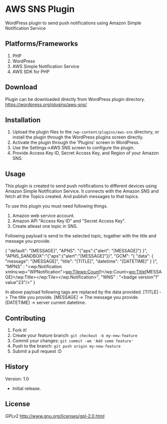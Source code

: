 # AWS SNS Plugin

WordPress plugin to send push notifications using Amazon Simple Notification Service

## Platforms/Frameworks
1. PHP
2. WordPress
3. AWS Simple Notification Service
4. AWS SDK for PHP

## Download

Plugin can be downloaded directly from WordPress plugin directory.
https://wordpress.org/plugins/aws-sns/

## Installation

1. Upload the plugin files to the `/wp-content/plugins/aws-sns` directory, or install the plugin through the WordPress plugins screen directly.
2. Activate the plugin through the 'Plugins' screen in WordPress.
3. Use the Settings->AWS SNS screen to configure the plugin.
4. Provide Access Key ID, Secret Access Key, and Region of your Amazon SNS.

## Usage

This plugin is created to send push notifications to different devices using Amazon Simple Notification Service.
It connects with the Amazon SNS and fetch all the Topics created. And publish messages to that topics.

To use this plugin you must need following things.
1. Amazon web service account.
2. Amazon API "Access Key ID" and "Secret Access Key".
3. Create atleast one topic in SNS.

Following payload is send to the selected topic, togather with the title and message you provide.

{
"default": "[MESSAGE]",
"APNS": "{\"aps\":{\"alert\": \"[MESSAGE]\"} }", 
"APNS_SANDBOX":"{\"aps\":{\"alert\":\"[MESSAGE]\"}}", 
"GCM": "{ \"data\": { \"message\": \"[MESSAGE]\", \"title\": \"[TITLE]\", \"datetime\": \"[DATETIME]\" } }", 
"MPNS" : "<?xml version=\"1.0\" encoding=\"utf-8\"?><wp:Notification xmlns:wp=\"WPNotification\"><wp:Tile><wp:Count>1</wp:Count><wp:Title>[MESSAGE]</wp:Title></wp:Tile></wp:Notification>", 
"WNS" : "<badge version\"1\" value\"23\"/>"
}

In above payload following tags are replaced by the data provided.
[TITLE] -> The title you provide.
[MESSAGE] -> The message you provide.
[DATETIME] -> server current datetime.

## Contributing

1. Fork it!
2. Create your feature branch: `git checkout -b my-new-feature`
3. Commit your changes: `git commit -am 'Add some feature'`
4. Push to the branch: `git push origin my-new-feature`
5. Submit a pull request :D

## History

Version: 1.0
* Initial release.

## License

GPLv2
http://www.gnu.org/licenses/gpl-2.0.html
